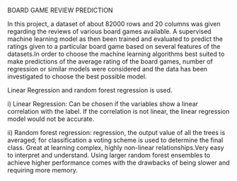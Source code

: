  BOARD GAME REVIEW PREDICTION
 
      
In this project, a dataset of about 82000 rows and 20 columns was given regarding the reviews of various board games available. A supervised machine learning model as then been trained and evaluated to predict the ratings given to a particular board game based on several features of the datasets.In order to choose the machine learning algorithms best suited to make predictions of the average rating of the board games, number of regression or similar models were considered and the data has been investigated to choose the best possible model.

Linear Regression and random forest regression is used. 

i) Linear Regression:
Can be chosen if the variables show a linear correlation with the label. If the correlation is not linear, the linear regression model would not be accurate.

ii) Random forest regression:
 regression, the output value of all the trees is averaged; for classification a voting scheme is used to determine the final class. Great at learning complex, highly non-linear relationships.Very easy to interpret and understand. Using larger random forest ensembles to achieve higher performance comes with the drawbacks of being slower and requiring more memory.


